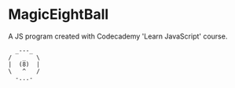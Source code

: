 # MagicEightBall
A JS program created with Codecademy 'Learn JavaScript' course.

```
  _---_ 
/   _   \ 
|  (8)  | 
\   ^   / 
  -...-
  
```
